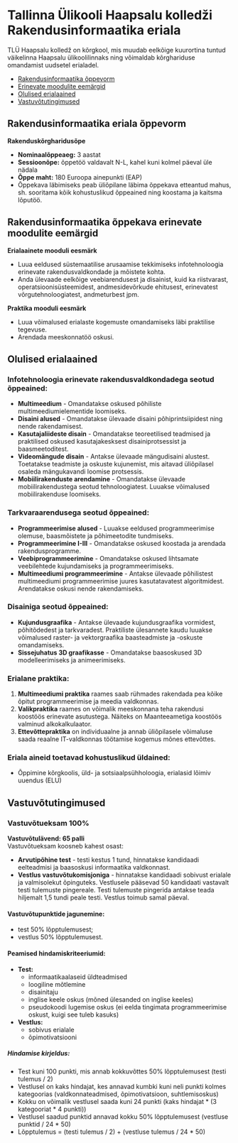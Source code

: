 # Tallinna Ülikooli Haapsalu kolledži Rakendusinformaatika eriala

TLÜ Haapsalu kolledž on kõrgkool, mis muudab eelkõige kuurortina tuntud väikelinna Haapsalu ülikoolilinnaks ning võimaldab kõrghariduse omandamist uudsetel erialadel.

- [Rakendusinformaatika õppevorm](#rakendusinformaatika-eriala-õppevorm)
- [Erinevate moodulite eemärgid](#rakendusinformaatika-õppekava-erinevate-moodulite-eemärgid)
- [Olulised erialaained](#olulised-erialaained)
- [Vastuvõtutingimused](#vastuvõtutingimused)

## Rakendusinformaatika eriala õppevorm

**Rakenduskõrgharidusõpe**
- **Nominaalõppeaeg:** 3 aastat
- **Sessioonõpe:** õppetöö valdavalt N-L, kahel kuni kolmel päeval üle nädala
- **Õppe maht:** 180 Euroopa ainepunkti (EAP)
- Õppekava läbimiseks peab üliõpilane läbima õppekava etteantud mahus, sh. sooritama kõik kohustuslikud õppeained ning koostama ja kaitsma lõputöö.

## Rakendusinformaatika õppekava erinevate moodulite eemärgid

**Erialaainete mooduli eesmärk**
- Luua eeldused süstemaatilise arusaamise tekkimiseks infotehnoloogia erinevate rakendusvaldkondade ja mõistete kohta.
- Anda ülevaade eelkõige veebiarendusest ja disainist, kuid ka riistvarast, operatsioonisüsteemidest, andmesidevõrkude ehitusest, erinevatest võrgutehnoloogiatest, andmeturbest jpm.

**Praktika mooduli eesmärk**
- Luua võimalused erialaste kogemuste omandamiseks läbi praktilise tegevuse.
- Arendada meeskonnatöö oskusi.

## Olulised erialaained

### Infotehnoloogia erinevate rakendusvaldkondadega seotud õppeained:
- **Multimeedium** - Omandatakse oskused põhiliste multimeediumielementide loomiseks.
- **Disaini alused** - Omandatakse ülevaade disaini põhiprintsiipidest ning nende rakendamisest.
- **Kasutajaliideste disain** - Omandatakse teoreetilised teadmised ja praktilised oskused kasutajakesksest disainiprotsessist ja baasmeetoditest.
- **Videomängude disain** - Antakse ülevaade mängudisaini alustest. Toetatakse teadmiste ja oskuste kujunemist, mis aitavad üliõpilasel osaleda mängukavandi loomise protsessis.
- **Mobiilirakenduste arendamine** - Omandatakse ülevaade mobiilirakendustega seotud tehnoloogiatest. Luuakse võimalused mobiilirakenduse loomiseks.

### Tarkvaraarendusega seotud õppeained:
- **Programmeerimise alused** - Luuakse eeldused programmeerimise olemuse, baasmõistete ja põhimeetodite tundmiseks.
- **Programmeerimine I-III** -  Omandatakse oskused koostada ja arendada rakendusprogramme.
- **Veebiprogrammeerimine** - Omandatakse oskused lihtsamate veebilehtede kujundamiseks ja programmeerimiseks.
- **Multimeediumi programmeerimine** - Antakse ülevaade põhilistest multimeediumi programmeerimise juures kasutatavatest algoritmidest. Arendatakse oskusi nende rakendamiseks.

### Disainiga seotud õppeained:
- **Kujundusgraafika** - Antakse ülevaade kujundusgraafika vormidest, põhitõdedest ja tarkvaradest. Praktiliste ülesannete kaudu luuakse võimalused raster- ja vektorgraafika baasteadmiste ja -oskuste omandamiseks.
- **Sissejuhatus 3D graafikasse** - Omandatakse baasoskused 3D modelleerimiseks ja animeerimiseks.

### Erialane praktika:
1. **Multimeediumi praktika** raames saab rühmades rakendada pea kõike õpitut programmeerimise ja meedia valdkonnas.
2. **Valikpraktika** raames on võimalik meeskonnana teha rakendusi koostöös erinevate asutustega. Näiteks on Maanteeametiga koostöös valminud alkokalkulaator.
3. **Ettevõttepraktika** on individuaalne ja annab üliõpilasele võimaluse saada reaalne IT-valdkonnas töötamise kogemus mõnes ettevõttes.

### Eriala aineid toetavad kohustuslikud üldained: 
- Õppimine kõrgkoolis, üld- ja sotsiaalpsühholoogia, erialasid lõimiv uuendus (ELU)

## Vastuvõtutingimused
### Vastuvõtueksam 100%
**Vastuvõtulävend: 65 palli** <br>
Vastuvõtueksam koosneb kahest osast:
- **Arvutipõhine test** - testi kestus 1 tund, hinnatakse kandidaadi eelteadmisi ja baasoskusi informaatika valdkonnast.
- **Vestlus vastuvõtukomisjoniga** -  hinnatakse kandidaadi sobivust erialale ja valmisolekut õpinguteks. Vestlusele pääsevad 50 kandidaati vastavalt testi tulemuste pingereale. Testi tulemuste pingerida antakse teada hiljemalt 1,5 tundi peale testi. Vestlus toimub samal päeval.

#### Vastuvõtupunktide jagunemine:
- test 50% lõpptulemusest;
- vestlus 50% lõpptulemusest.

#### Peamised hindamiskriteeriumid:
- **Test:**
  - informaatikaalaseid üldteadmised
  - loogiline mõtlemine
  - disainitaju
  - inglise keele oskus (mõned ülesanded on inglise keeles)
  - pseudokoodi lugemise oskus (ei eelda tingimata programmeerimise oskust, kuigi see tuleb kasuks)
- **Vestlus:**
  - sobivus erialale
  - õpimotivatsiooni

##### Hindamise kirjeldus:
- Test kuni 100 punkti, mis annab kokkuvõttes 50% lõpptulemusest (testi tulemus / 2)
- Vestlusel on kaks hindajat, kes annavad kumbki kuni neli punkti kolmes kategoorias (valdkonnateadmised, õpimotivatsioon, suhtlemisoskus)
- Kokku on võimalik vestlusel saada kuni 24 punkti (kaks hindajat * (3 kategooriat * 4 punkti))
- Vestlusel saadud punktid annavad kokku 50% lõpptulemusest (vestluse punktid / 24 * 50)
- Lõpptulemus = (testi tulemus / 2) + (vestluse tulemus / 24 * 50)

